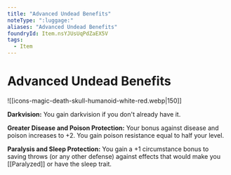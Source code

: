 ```yaml
---
title: "Advanced Undead Benefits"
noteType: ":luggage:"
aliases: "Advanced Undead Benefits"
foundryId: Item.nsYJUsUqPdZaEX5V
tags:
  - Item
---
```


# Advanced Undead Benefits
![[icons-magic-death-skull-humanoid-white-red.webp|150]]

**Darkvision:** You gain darkvision if you don't already have it.

**Greater Disease and Poison Protection:** Your bonus against disease and poison increases to +2. You gain poison resistance equal to half your level.

**Paralysis and Sleep Protection:** You gain a +1 circumstance bonus to saving throws (or any other defense) against effects that would make you [[Paralyzed]] or have the sleep trait.
